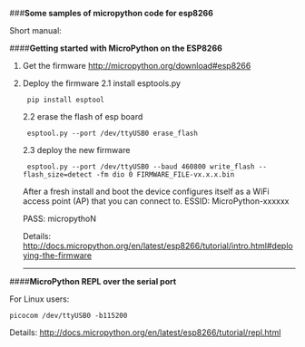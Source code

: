 ###**Some samples of micropython code for esp8266**

Short manual:

####**Getting started with MicroPython on the ESP8266**

1. Get the firmware
    http://micropython.org/download#esp8266

2. Deploy the firmware
    2.1  install esptools.py
    
        pip install esptool
    
    2.2  erase the flash of esp board
    
        esptool.py --port /dev/ttyUSB0 erase_flash
        
    2.3  deploy the new firmware
    
        esptool.py --port /dev/ttyUSB0 --baud 460800 write_flash --flash_size=detect -fm dio 0 FIRMWARE_FILE-vx.x.x.bin
        

   After a fresh install and boot the device configures itself as a WiFi access point (AP) that you can connect to.
   ESSID: MicroPython-xxxxxx
   
   PASS:  micropythoN
   
   Details: http://docs.micropython.org/en/latest/esp8266/tutorial/intro.html#deploying-the-firmware
   
   ------------------------------------
   
####**MicroPython REPL over the serial port**

For Linux users:

    picocom /dev/ttyUSB0 -b115200
    

Details:  http://docs.micropython.org/en/latest/esp8266/tutorial/repl.html

